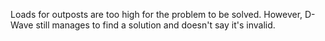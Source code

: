 Loads for outposts are too high for the problem to be solved.
However, D-Wave still manages to find a solution and doesn't say it's invalid.